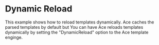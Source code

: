 # Dynamic Reload

This example shows how to reload templates dynamically. Ace caches the parsed templates by default but You can have Ace reloads templates dynamically by setting the "DynamicReload" option to the Ace template enginge.
